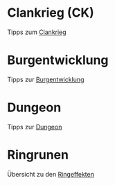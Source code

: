 # Clankrieg (CK)
Tipps zum [Clankrieg](https://github.com/XOfSpades/hc/blob/master/clankrieg.md)

# Burgentwicklung
Tipps zur [Burgentwicklung](https://github.com/XOfSpades/hc/blob/master/burgentwicklung.md)

# Dungeon
Tipps zur [Dungeon](https://github.com/XOfSpades/hc/blob/master/dungeon.md)

# Ringrunen
Übersicht zu den [Ringeffekten](https://github.com/XOfSpades/hc/blob/master/images/ring-runes.jpeg)
